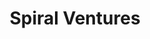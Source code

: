 ---
layout: firm_page
title: "Spiral Ventures"
id: "spiralventures.com"
permalink: "/spiralventuresspiralventures.com/"
website: "https://spiral-ventures.com"
offices: "Singapore (Singapore), Delhi (India), Jakarta (Indonesia), Tokyo (Japan)"
investment_stages: "Series A, Series B"
portfolio_companies: "iMoney, 8Villages, PawnHero, SpotDraft, Easyship, Quan, Beaunet, TOKYO DIGITAL MUSIC SYNDICATES, Grab, Bukalapak, Coda Payments, Carsome, Kudo, Classplus, Docquity, SwipeRX, Instapay, PolicyStreet, HealthMetrics, Dagangan, Manuva, GoCement, SECAI MARCHE, NirogStreet, Lal10, VeXeRe, Kata.ai, CarbonEthics, Inflow, Omnistream, D3 Labs, Ternakin, iPrice, HealthTrip, Wisedrive, Aqwire, Hishab, Bunzz, BharatNXT, Yellow Metal, Asmaraku, Taidii, Crownit, Zoom, CROWD CAST, FirstCircle, Flare"
portfolio_link: "https://spiral-ventures.com/asia/portfolio?lang=en"
investment_markets: "Fintech, E-commerce, Logistics, EdTech, HealthTech, AgriTech, SaaS, AI, Blockchain"
founded_year: "2017"
description: "Spiral Ventures invests in startups addressing social needs and creating new futures in Southeast Asia and India. Besides investment and financial returns, they bridge corporates and Asian startups, facilitating market access and collaboration. They flexibly adjust their focus sector based on market trends."
linkedin: "https://www.linkedin.com/company/spiral-ventures-pte-ltd/about/"
twitter: ""
instagram: ""
team_page: "https://spiral-ventures.com/asia/team?lang=en"
investor_type: "Venture Capital"
crunchbase: "https://www.crunchbase.com/organization/imj-fenox-pte-ltd"
pitchbook: "https://pitchbook.com/profiles/investor/56610-55"

# SEO Optimization
meta_title: "Spiral Ventures - VC Firm - projectstartups.com"
meta_description: "Spiral Ventures, Spiral Ventures invests in startups addressing social needs and creating new futures in Southeast Asia and India. Besides investment and financial ret..."
meta_keywords: "Spiral Ventures, Fintech, E-commerce, Logistics, EdTech, HealthTech, AgriTech, SaaS, AI, Blockchain, VC firm, venture capital, startup investor, projectstartups.com"
canonical_url: "https://vc.projectstartups.com/spiralventuresspiralventures.com/"
---